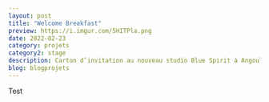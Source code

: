 ```yaml
---
layout: post
title: "Welcome Breakfast"
preview: https://i.imgur.com/5HITPla.png
date: 2022-02-23
category: projets 
category2: stage
description: Carton d’invitation au nouveau studio Blue Spirit à Angoulême
blog: blogprojets
---
```


Test
